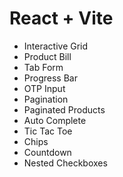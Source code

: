 # React + Vite

- Interactive Grid
- Product Bill
- Tab Form
- Progress Bar
- OTP Input
- Pagination
- Paginated Products
- Auto Complete
- Tic Tac Toe
- Chips
- Countdown
- Nested Checkboxes